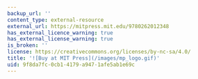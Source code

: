 ```yaml
---
backup_url: ''
content_type: external-resource
external_url: https://mitpress.mit.edu/9780262012348
has_external_licence_warning: true
has_external_license_warning: true
is_broken: ''
license: https://creativecommons.org/licenses/by-nc-sa/4.0/
title: '![Buy at MIT Press](/images/mp_logo.gif)'
uid: 9f8da7fc-0cb1-4179-a947-1afe5ab1e69c
---
```

